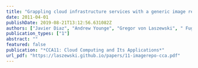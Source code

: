 ```yaml
---
title: "Grappling cloud infrastructure services with a generic image repository"
date: 2011-04-01
publishDate: 2019-08-21T13:12:56.631082Z
authors: ["Javier Diaz", "Andrew Younge", "Gregor von Laszewski", " FugangWang", "Geoffrey C. Fox"]
publication_types: ["1"]
abstract: ""
featured: false
publication: "*CCA11: Cloud Computing and Its Applications*"
url_pdf: "https://laszewski.github.io/papers/11-imagerepo-cca.pdf"
---
```


